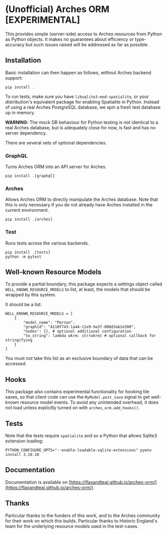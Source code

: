 # (Unofficial) Arches ORM [EXPERIMENTAL]

This provides simple (server-side) access to Arches resources from Python
as Python objects. It makes no guarantees about efficiency or type-accuracy
but such issues raised will be addressed as far as possible.

## Installation

Basic installation can then happen as follows, _without_ Arches backend support:

```
pip install .
```

To run tests, make sure you have `libsqlite3-mod-spatialite`, or your distribution's equivalent
package for enabling Spatialite in Python. Instead of using a real Arches PostgreSQL database, we spin
a fresh test database up in memory.

**WARNING:** The mock DB behaviour for Python testing is not identical to a
real Arches database, but is adequately close for now, is fast and has no server dependency.

There are several sets of optional dependencies.

### GraphQL

Turns Arches ORM into an API server for Arches.

```
pip install .[graphql]
```

### Arches

Allows Arches ORM to directly manipulate the Arches database. Note that this is only
necessary if you do not already have Arches installed in the current environment.

```
pip install .[arches]
```

### Test

Runs tests across the various backends.

```
pip install .[tests]
python -m pytest
```

## Well-known Resource Models

To provide a partial boundary, this package expects a settings object called
`WELL_KNOWN_RESOURCE_MODELS` to list, at least, the models that should be
wrapped by this system.

It should be a list:

    WELL_KNOWN_RESOURCE_MODELS = [
        {
            "model_name": "Person",
            "graphid": "4110f743-1a44-11e9-9a37-000d3ab1e500",
            "nodes": {}, # optional additional configuration
            "to_string": lambda wkrm: str(wkrm) # optional callback for stringifying
        }
    ]

You must _not_ take this list as an exclusive boundary of data that can be accessed.

## Hooks

This package also contains experimental functionality for hooking tile saves,
so that client code can use the `MyModel.post_save` signal to get well-known
resource model events. To avoid any unintended overhead, it does not load
unless explicitly turned on with `arches_orm.add_hooks()`.

## Tests

Note that the tests require `spatialite` and so a Python that allows Sqlite3
extension loading:

    PYTHON_CONFIGURE_OPTS="--enable-loadable-sqlite-extensions" pyenv install 3.10.10

## Documentation

Documentation is available on [https://flaxandteal.github.io/arches-orm/](https://flaxandteal.github.io/arches-orm/).

## Thanks

Particular thanks to the funders of this work, and to the Arches community for
their work on which this builds. Particular thanks to Historic England's team
for the underlying resource models used in the test-cases.
